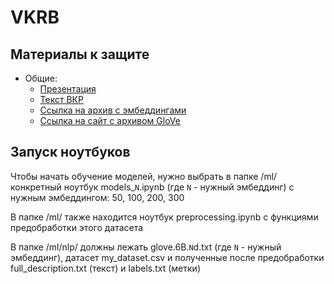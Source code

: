 # VKRB

## Материалы к защите

* Общие:
  * [Презентация]()
  * [Текст ВКР](https://docs.google.com/document/d/1IF8wliS-8TJSNtWH_XSPEBnPCv61gB79/edit?usp=sharing&ouid=102555644707355348645&rtpof=true&sd=true)
  * [Ссылка на архив с эмбеддингами](https://drive.google.com/file/d/1M5eB7x7Opa-lQe9ppgbUSv2q7BGmfVZn/view?usp=sharing)
  * [Ссылка на сайт с архивом GloVe](https://nlp.stanford.edu/projects/glove/)
  

## Запуск ноутбуков

Чтобы начать обучение моделей, нужно выбрать в папке /ml/ конкретный ноутбук models_`N`.ipynb (где `N` - нужный эмбеддинг) с нужным эмбеддингом: 50, 100, 200, 300

В папке /ml/ также находится ноутбук preprocessing.ipynb с функциями предобработки этого датасета

В папке /ml/nlp/ должны лежать glove.6B.`N`d.txt (где `N` - нужный эмбеддинг), датасет my_dataset.csv и полученные после предобработки full_description.txt (текст) и labels.txt (метки)
